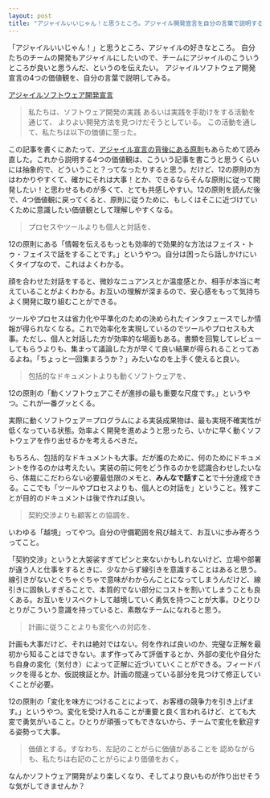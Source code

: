 ```yaml
---
layout: post
title: "アジャイルいいじゃん！と思うところ。アジャイル開発宣言を自分の言葉で説明する。"
---
```


「アジャイルいいじゃん！」と思うところ、アジャイルの好きなところ。
自分たちのチームの開発もアジャイルにしたいので、チームにアジャイルのこういうところが良いと思うんだ、というのを伝えたい。
アジャイルソフトウェア開発宣言の4つの価値観を、自分の言葉で説明してみる。

[アジャイルソフトウェア開発宣言](https://agilemanifesto.org/iso/ja/manifesto.html)

> 私たちは、ソフトウェア開発の実践
> あるいは実践を手助けをする活動を通じて、
> よりよい開発方法を見つけだそうとしている。
> この活動を通して、私たちは以下の価値に至った。

この記事を書くにあたって、[アジャイル宣言の背後にある原則](https://agilemanifesto.org/iso/ja/principles.html)もあらためて読み直した。これから説明する4つの価値観は、こういう記事を書こうと思うくらいには抽象的で、どういうこと？ってなったりすると思う。だけど、12の原則の方はわかりやすくて、確かにそれは大事！とか、できるならそんな原則に従って開発したい！と思わせるものが多くて、とても共感しやすい。12の原則を読んだ後で、4つ価値観に戻ってくると、原則に従うために、もしくはそこに近づけていくために意識したい価値観として理解しやすくなる。

> プロセスやツールよりも個人と対話を、

12の原則にある「情報を伝えるもっとも効率的で効果的な方法はフェイス・トゥ・フェイスで話をすることです。」というやつ。自分は困ったら話しかけにいくタイプなので、これはよくわかる。

顔を合わせた対話をすると、微妙なニュアンスとか温度感とか、相手が本当に考えていることがよくわかる。お互いの理解が深まるので、安心感をもって気持ちよく開発に取り組むことができる。

ツールやプロセスは省力化や平準化のための決められたインタフェースでしか情報が得られなくなる。これで効率化を実現しているのでツールやプロセスも大事。ただし、個人と対話した方が効率的な場面もある。書類を回覧してレビューしてもらうよりも、集まって議論した方が早くて良い結果が得られることってあるよね。「ちょっと一回集まろうか？」みたいなのを上手く使えると良い。

> 包括的なドキュメントよりも動くソフトウェアを、

12の原則の「動くソフトウェアこそが進捗の最も重要な尺度です。」というやつ。これが一番グッとくる。

実際に動くソフトウェア＝プログラムによる実装成果物は、最も実現不確実性が低くなっている状態。効率よく開発を進めようと思ったら、いかに早く動くソフトウェアを作り出せるかを考えるべきだ。

もちろん、包括的なドキュメントも大事。だが誰のために、何のためにドキュメントを作るのかは考えたい。実装の前に何をどう作るのかを認識合わせしたいなら、体裁にこだわらない必要最低限のメモと、**みんなで話すこと**で十分達成できる。ここでも「ツールやプロセスよりも、個人との対話を」ということ。残すことが目的のドキュメントは後で作れば良い。

> 契約交渉よりも顧客との協調を、

いわゆる「越境」ってやつ。自分の守備範囲を飛び越えて、お互いに歩み寄ろうってこと。

「契約交渉」というと大袈裟すぎてピンと来ないかもしれないけど、立場や部署が違う人と仕事をするときに、少なからず線引きを意識することはあると思う。線引きがないとぐちゃぐちゃで意味がわからんことになってしまうんだけど、線引きに固執しすぎることで、本質的でない部分にコストを割いてしまうことも良くある。お互いをリスペクトして越境していく勇気を持つことが大事。ひとりひとりがこういう意識を持っていると、素敵なチームになれると思う。

> 計画に従うことよりも変化への対応を、

計画も大事だけど、それは絶対ではない。何を作れば良いのか、完璧な正解を最初から知ることはできない。まず作ってみて評価するとか、外部の変化や自分たち自身の変化（気付き）によって正解に近づいていくことができる。フィードバックを得るとか、仮説検証とか。計画の間違っている部分を見つけて修正していくことが必要。

12の原則の「変化を味方につけることによって、お客様の競争力を引き上げます。」というやつ。変化を受け入れることが重要と良く言われるけど、とても大変で勇気がいること。ひとりが頑張ってもできないから、チームで変化を歓迎する姿勢って大事。

> 価値とする。すなわち、左記のことがらに価値があることを
> 認めながらも、私たちは右記のことがらにより価値をおく。

なんかソフトウェア開発がより楽しくなり、そしてより良いものが作り出せそうな気がしてきませんか？